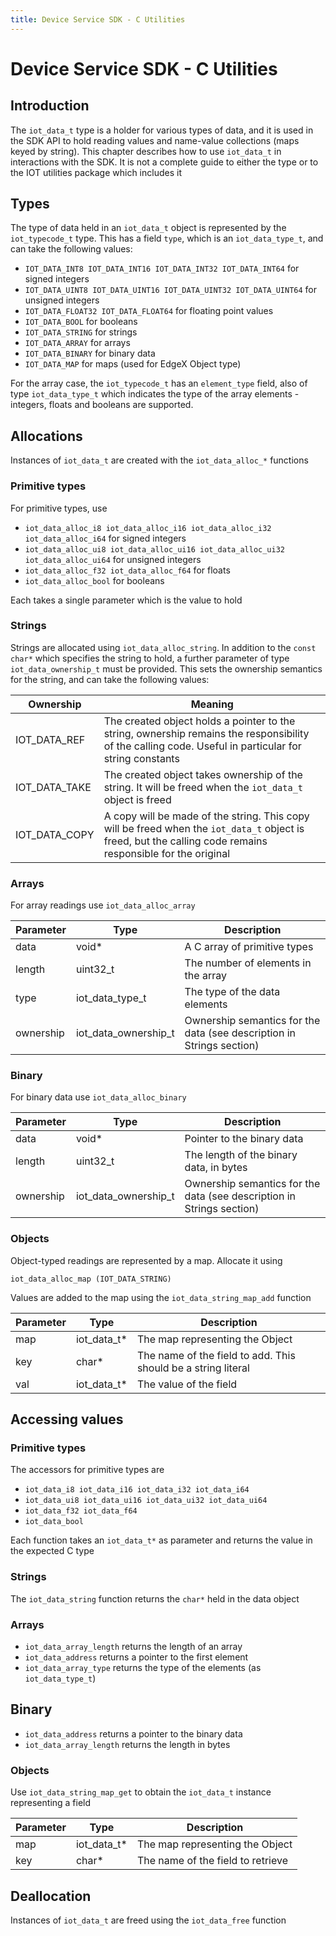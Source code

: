 ```yaml
---
title: Device Service SDK - C Utilities
---
```


# Device Service SDK - C Utilities

## Introduction

The `iot_data_t` type is a holder for various types of data, and it is used in the SDK API to hold reading values and name-value collections (maps keyed by string). This chapter describes how to use `iot_data_t` in interactions with the SDK. It is not a complete guide to either the type or to the IOT utilities package which includes it

## Types

The type of data held in an `iot_data_t` object is represented by the `iot_typecode_t` type. This has a field `type`, which is an `iot_data_type_t`, and can take the following values:

- `IOT_DATA_INT8 IOT_DATA_INT16 IOT_DATA_INT32 IOT_DATA_INT64` for signed integers
- `IOT_DATA_UINT8 IOT_DATA_UINT16 IOT_DATA_UINT32 IOT_DATA_UINT64` for unsigned integers
- `IOT_DATA_FLOAT32 IOT_DATA_FLOAT64` for floating point values
- `IOT_DATA_BOOL` for booleans
- `IOT_DATA_STRING` for strings
- `IOT_DATA_ARRAY` for arrays
- `IOT_DATA_BINARY` for binary data
- `IOT_DATA_MAP` for maps (used for EdgeX Object type)

For the array case, the `iot_typecode_t` has an `element_type` field, also of type `iot_data_type_t` which indicates the type of the array elements - integers, floats and booleans are supported.

## Allocations

Instances of `iot_data_t` are created with the `iot_data_alloc_*` functions

### Primitive types

For primitive types, use

- `iot_data_alloc_i8 iot_data_alloc_i16 iot_data_alloc_i32 iot_data_alloc_i64` for signed integers
- `iot_data_alloc_ui8 iot_data_alloc_ui16 iot_data_alloc_ui32 iot_data_alloc_ui64` for unsigned integers
- `iot_data_alloc_f32 iot_data_alloc_f64` for floats
- `iot_data_alloc_bool` for booleans

Each takes a single parameter which is the value to hold

### Strings

Strings are allocated using `iot_data_alloc_string`. In addition to the `const char*` which specifies the string to hold, a further parameter of type `iot_data_ownership_t` must be provided. This sets the ownership semantics for the string, and can take the following values:

Ownership | Meaning
----------|--------
IOT_DATA_REF | The created object holds a pointer to the string, ownership remains the responsibility of the calling code. Useful in particular for string constants
IOT_DATA_TAKE | The created object takes ownership of the string. It will be freed when the `iot_data_t` object is freed
IOT_DATA_COPY | A copy will be made of the string. This copy will be freed when the `iot_data_t` object is freed, but the calling code remains responsible for the original

### Arrays

For array readings use `iot_data_alloc_array`

Parameter | Type | Description
----------|------|------------
data | void* | A C array of primitive types
length | uint32_t | The number of elements in the array
type | iot_data_type_t | The type of the data elements
ownership | iot_data_ownership_t | Ownership semantics for the data (see description in Strings section)

### Binary

For binary data use `iot_data_alloc_binary`

Parameter | Type | Description
----------|------|------------
data | void* | Pointer to the binary data
length | uint32_t | The length of the binary data, in bytes
ownership | iot_data_ownership_t | Ownership semantics for the data (see description in Strings section)

### Objects

Object-typed readings are represented by a map. Allocate it using

`iot_data_alloc_map (IOT_DATA_STRING)`

Values are added to the map using the `iot_data_string_map_add` function

Parameter | Type | Description
----------|------|------------
map | iot_data_t* | The map representing the Object
key | char* | The name of the field to add. This should be a string literal
val | iot_data_t* | The value of the field

## Accessing values

### Primitive types

The accessors for primitive types are

- `iot_data_i8 iot_data_i16 iot_data_i32 iot_data_i64`
- `iot_data_ui8 iot_data_ui16 iot_data_ui32 iot_data_ui64`
- `iot_data_f32 iot_data_f64`
- `iot_data_bool`

Each function takes an `iot_data_t*` as parameter and returns the value in the expected C type

### Strings

The `iot_data_string` function returns the `char*` held in the data object

### Arrays

- `iot_data_array_length` returns the length of an array
- `iot_data_address` returns a pointer to the first element
- `iot_data_array_type` returns the type of the elements (as `iot_data_type_t`)


## Binary

- `iot_data_address` returns a pointer to the binary data
- `iot_data_array_length` returns the length in bytes

### Objects

Use `iot_data_string_map_get` to obtain the `iot_data_t` instance representing a field

Parameter | Type | Description
----------|------|------------
map | iot_data_t* | The map representing the Object
key | char* | The name of the field to retrieve

## Deallocation

Instances of `iot_data_t` are freed using the `iot_data_free` function
